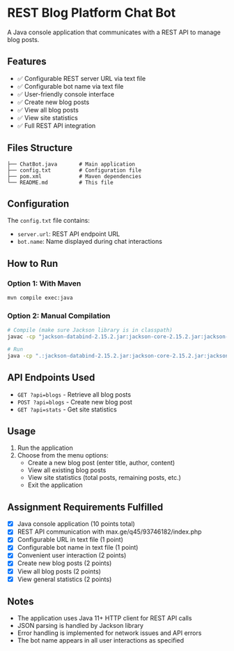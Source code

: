 # REST Blog Platform Chat Bot

A Java console application that communicates with a REST API to manage blog posts.

## Features

- ✅ Configurable REST server URL via text file
- ✅ Configurable bot name via text file
- ✅ User-friendly console interface
- ✅ Create new blog posts
- ✅ View all blog posts
- ✅ View site statistics
- ✅ Full REST API integration

## Files Structure

```
├── ChatBot.java       # Main application
├── config.txt         # Configuration file
├── pom.xml            # Maven dependencies
└── README.md          # This file
```

## Configuration

The `config.txt` file contains:
- `server.url`: REST API endpoint URL
- `bot.name`: Name displayed during chat interactions

## How to Run

### Option 1: With Maven
```bash
mvn compile exec:java
```

### Option 2: Manual Compilation
```bash
# Compile (make sure Jackson library is in classpath)
javac -cp "jackson-databind-2.15.2.jar:jackson-core-2.15.2.jar:jackson-annotations-2.15.2.jar" ChatBot.java

# Run
java -cp ".:jackson-databind-2.15.2.jar:jackson-core-2.15.2.jar:jackson-annotations-2.15.2.jar" ChatBot
```

## API Endpoints Used

- `GET ?api=blogs` - Retrieve all blog posts
- `POST ?api=blogs` - Create new blog post
- `GET ?api=stats` - Get site statistics

## Usage

1. Run the application
2. Choose from the menu options:
    - Create a new blog post (enter title, author, content)
    - View all existing blog posts
    - View site statistics (total posts, remaining posts, etc.)
    - Exit the application

## Assignment Requirements Fulfilled

- [x] Java console application (10 points total)
- [x] REST API communication with max.ge/q45/93746182/index.php
- [x] Configurable URL in text file (1 point)
- [x] Configurable bot name in text file (1 point)
- [x] Convenient user interaction (2 points)
- [x] Create new blog posts (2 points)
- [x] View all blog posts (2 points)
- [x] View general statistics (2 points)

## Notes

- The application uses Java 11+ HTTP client for REST API calls
- JSON parsing is handled by Jackson library
- Error handling is implemented for network issues and API errors
- The bot name appears in all user interactions as specified